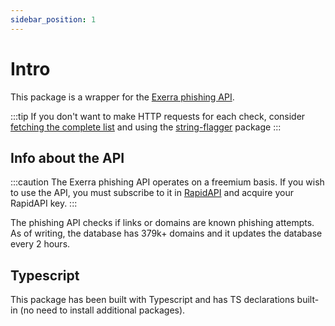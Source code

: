 ```yaml
---
sidebar_position: 1
---
```


# Intro

This package is a wrapper for the [Exerra phishing API](https://rapidapi.com/Exerra/api/exerra-phishing-check/).

:::tip
If you don't want to make HTTP requests for each check, consider [fetching the complete list](/api/get-all-phishing-domains) and using the [string-flagger](https://npmjs.com/package/string-flagger) package
:::

## Info about the API

:::caution
The Exerra phishing API operates on a freemium basis. If you wish to use the API, you must subscribe to it in [RapidAPI](https://rapidapi.com/Exerra/api/exerra-phishing-check/) and acquire your RapidAPI key.
:::

The phishing API checks if links or domains are known phishing attempts. As of writing, the database has 379k+ domains and it updates the database every 2 hours.

## Typescript

This package has been built with Typescript and has TS declarations built-in (no need to install additional packages).